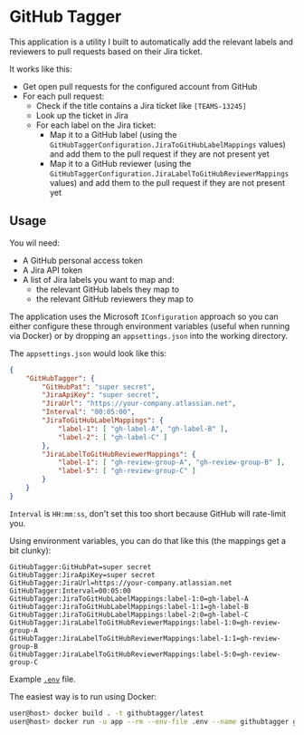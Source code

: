 # GitHub Tagger

This application is a utility I built to automatically add the relevant labels and reviewers to pull requests based on their Jira ticket.

It works like this:

- Get open pull requests for the configured account from GitHub
- For each pull request:
  - Check if the title contains a Jira ticket like `[TEAMS-13245]`
  - Look up the ticket in Jira
  - For each label on the Jira ticket:
    - Map it to a GitHub label (using the `GitHubTaggerConfiguration.JiraToGitHubLabelMappings` values) and add them to the pull request if they are not present yet
    - Map it to a GitHub reviewer (using the `GitHubTaggerConfiguration.JiraLabelToGitHubReviewerMappings` values) and add them to the pull request if they are not present yet

## Usage

You wil need:

- A GitHub personal access token
- A Jira API token
- A list of Jira labels you want to map and:
  - the relevant GitHub labels they map to
  - the relevant GitHub reviewers they map to

The application uses the Microsoft `IConfiguration` approach so you can either configure these through environment variables (useful when running via Docker) or by dropping an `appsettings.json` into the working directory.

The `appsettings.json` would look like this:

```json
{
    "GitHubTagger": {
        "GitHubPat": "super secret",
        "JiraApiKey": "super secret",
        "JiraUrl": "https://your-company.atlassian.net",
        "Interval": "00:05:00",
        "JiraToGitHubLabelMappings": {
            "label-1": [ "gh-label-A", "gh-label-B" ],
            "label-2": [ "gh-label-C" ]
        },
        "JiraLabelToGitHubReviewerMappings": {
            "label-1": [ "gh-review-group-A", "gh-review-group-B" ],
            "label-5": [ "gh-review-group-C" ]
        }
    }
}
```

`Interval` is `HH:mm:ss`, don't set this too short because GitHub will rate-limit you.

Using environment variables, you can do that like this (the mappings get a bit clunky):

```.env
GitHubTagger:GitHubPat=super secret
GitHubTagger:JiraApiKey=super secret
GitHubTagger:JiraUrl=https://your-company.atlassian.net
GitHubTagger:Interval=00:05:00
GitHubTagger:JiraToGitHubLabelMappings:label-1:0=gh-label-A
GitHubTagger:JiraToGitHubLabelMappings:label-1:1=gh-label-B
GitHubTagger:JiraToGitHubLabelMappings:label-2:0=gh-label-C
GitHubTagger:JiraLabelToGitHubReviewerMappings:label-1:0=gh-review-group-A
GitHubTagger:JiraLabelToGitHubReviewerMappings:label-1:1=gh-review-group-B
GitHubTagger:JiraLabelToGitHubReviewerMappings:label-5:0=gh-review-group-C
```

Example [`.env`](/src/GitHubTagger/.env) file.

The easiest way is to run using Docker:

```bash
user@host> docker build . -t githubtagger/latest
user@host> docker run -u app --rm --env-file .env --name githubtagger githubtagger/latest
```